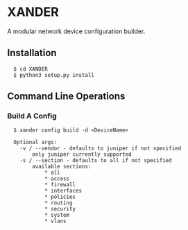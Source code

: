 # XANDER
A modular network device configuration builder.
## Installation
```
  $ cd XANDER
  $ python3 setup.py install
```
## Command Line Operations
### Build A Config
```
  $ xander config build -d <DeviceName> 

  Optional args:
    -v / --vendor - defaults to juniper if not specified
        only juniper currently supported
    -s / --section - defaults to all if not specified
        available sections:
            * all
            * access
            * firewall
            * interfaces
            * policies
            * routing
            * security
            * system
            * vlans
```